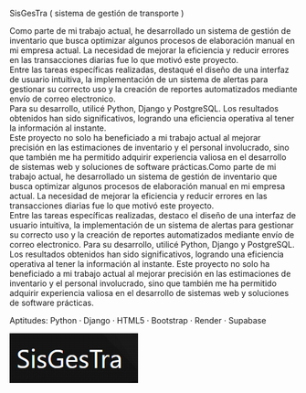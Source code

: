 SisGesTra ( sistema de gestión de transporte ) 

Como parte de mi trabajo actual, he desarrollado un sistema de gestión de inventario que busca optimizar algunos procesos de elaboración manual en mi empresa actual.
La necesidad de mejorar la eficiencia y reducir errores en las transacciones diarias fue lo que motivó este proyecto.<br> 
Entre las tareas específicas realizadas, destaqué el diseño de una interfaz de usuario intuitiva, la implementación de un sistema de alertas para gestionar su correcto uso y la creación de reportes automatizados mediante envío de correo electronico.<br>
Para su desarrollo, utilicé Python, Django y PostgreSQL. Los resultados obtenidos han sido significativos, logrando una eficiencia operativa al tener la información al instante.<br>
Este proyecto no solo ha beneficiado a mi trabajo actual al mejorar precisión en las estimaciones de inventario y el personal involucrado, sino que también me ha permitido adquirir experiencia valiosa en el desarrollo de sistemas web y soluciones de software prácticas.Como parte de mi trabajo actual, he desarrollado un sistema de gestión de inventario que busca optimizar algunos procesos de elaboración manual en mi empresa actual. La necesidad de mejorar la eficiencia y reducir errores en las transacciones diarias fue lo que motivó este proyecto.<br> 
Entre las tareas específicas realizadas, destaco el diseño de una interfaz de usuario intuitiva, la implementación de un sistema de alertas para gestionar su correcto uso y la creación de reportes automatizados mediante envío de correo electronico. Para su desarrollo, utilicé Python, Django y PostgreSQL. Los resultados obtenidos han sido significativos, logrando una eficiencia operativa al tener la información al instante. Este proyecto no solo ha beneficiado a mi trabajo actual al mejorar precisión en las estimaciones de inventario y el personal involucrado, sino que también me ha permitido adquirir experiencia valiosa en el desarrollo de sistemas web y soluciones de software prácticas.

Aptitudes: Python · Django · HTML5 · Bootstrap · Render · Supabase

![image](https://github.com/Gabriel071185/sisgestra/blob/main/static/img/logo.png)
